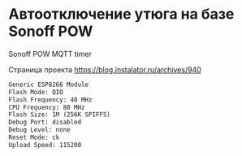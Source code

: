 # Автоотключение утюга на базе Sonoff POW
Sonoff POW MQTT timer

Страница проекта https://blog.instalator.ru/archives/940

```xml
Generic ESP8266 Module 
Flash Mode: QIO 
Flash Frequency: 40 MHz 
CPU Frequency: 80 MHz 
Flash Size: 1M (256K SPIFFS) 
Debug Port: disabled 
Debug Level: none 
Reset Mode: ck 
Upload Speed: 115200 
```
